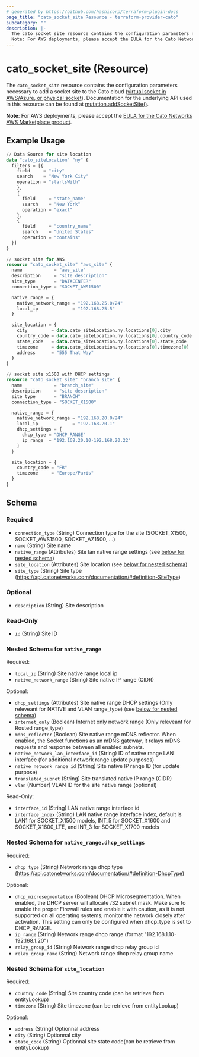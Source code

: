 ```yaml
---
# generated by https://github.com/hashicorp/terraform-plugin-docs
page_title: "cato_socket_site Resource - terraform-provider-cato"
subcategory: ""
description: |-
  The cato_socket_site resource contains the configuration parameters necessary to add a socket site to the Cato cloud (virtual socket in AWS/Azure, or physical socket https://support.catonetworks.com/hc/en-us/articles/4413280502929-Working-with-X1500-X1600-and-X1700-Socket-Sites). Documentation for the underlying API used in this resource can be found at mutation.addSocketSite() https://api.catonetworks.com/documentation/#mutation-site.addSocketSite.
  Note: For AWS deployments, please accept the EULA for the Cato Networks AWS Marketplace product https://aws.amazon.com/marketplace/pp?sku=dvfhly9fuuu67tw59c7lt5t3c.
---
```


# cato_socket_site (Resource)

The `cato_socket_site` resource contains the configuration parameters necessary to add a socket site to the Cato cloud ([virtual socket in AWS/Azure, or physical socket](https://support.catonetworks.com/hc/en-us/articles/4413280502929-Working-with-X1500-X1600-and-X1700-Socket-Sites)). Documentation for the underlying API used in this resource can be found at [mutation.addSocketSite()](https://api.catonetworks.com/documentation/#mutation-site.addSocketSite). 

 **Note**: For AWS deployments, please accept the [EULA for the Cato Networks AWS Marketplace product](https://aws.amazon.com/marketplace/pp?sku=dvfhly9fuuu67tw59c7lt5t3c).

## Example Usage

```terraform
// Data Source for site location
data "cato_siteLocation" "ny" {
  filters = [{
    field     = "city"
    search    = "New York City"
    operation = "startsWith"
    },
    {
      field     = "state_name"
      search    = "New York"
      operation = "exact"
    },
    {
      field     = "country_name"
      search    = "United States"
      operation = "contains"
  }]
}

// socket site for AWS
resource "cato_socket_site" "aws_site" {
  name            = "aws_site"
  description     = "site description"
  site_type       = "DATACENTER"
  connection_type = "SOCKET_AWS1500"

  native_range = {
    native_network_range = "192.168.25.0/24"
    local_ip             = "192.168.25.5"
  }

  site_location = {
    city         = data.cato_siteLocation.ny.locations[0].city
    country_code = data.cato_siteLocation.ny.locations[0].country_code
    state_code   = data.cato_siteLocation.ny.locations[0].state_code
    timezone     = data.cato_siteLocation.ny.locations[0].timezone[0]
    address      = "555 That Way"
  }
}

// socket site x1500 with DHCP settings
resource "cato_socket_site" "branch_site" {
  name            = "branch_site"
  description     = "site description"
  site_type       = "BRANCH"
  connection_type = "SOCKET_X1500"

  native_range = {
    native_network_range = "192.168.20.0/24"
    local_ip             = "192.168.20.1"
    dhcp_settings = {
      dhcp_type = "DHCP_RANGE"
      ip_range  = "192.168.20.10-192.168.20.22"
    }
  }

  site_location = {
    country_code = "FR"
    timezone     = "Europe/Paris"
  }
}
```

<!-- schema generated by tfplugindocs -->
## Schema

### Required

- `connection_type` (String) Connection type for the site (SOCKET_X1500, SOCKET_AWS1500, SOCKET_AZ1500, ...)
- `name` (String) Site name
- `native_range` (Attributes) Site lan native range settings (see [below for nested schema](#nestedatt--native_range))
- `site_location` (Attributes) Site location (see [below for nested schema](#nestedatt--site_location))
- `site_type` (String) Site type (https://api.catonetworks.com/documentation/#definition-SiteType)

### Optional

- `description` (String) Site description

### Read-Only

- `id` (String) Site ID

<a id="nestedatt--native_range"></a>
### Nested Schema for `native_range`

Required:

- `local_ip` (String) Site native range local ip
- `native_network_range` (String) Site native IP range (CIDR)

Optional:

- `dhcp_settings` (Attributes) Site native range DHCP settings (Only releveant for NATIVE and VLAN range_type) (see [below for nested schema](#nestedatt--native_range--dhcp_settings))
- `internet_only` (Boolean) Internet only network range (Only releveant for Routed range_type)
- `mdns_reflector` (Boolean) Site native range mDNS reflector. When enabled, the Socket functions as an mDNS gateway, it relays mDNS requests and response between all enabled subnets.
- `native_network_lan_interface_id` (String) ID of native range LAN interface (for additional network range update purposes)
- `native_network_range_id` (String) Site native IP range ID (for update purpose)
- `translated_subnet` (String) Site translated native IP range (CIDR)
- `vlan` (Number) VLAN ID for the site native range (optional)

Read-Only:

- `interface_id` (String) LAN native range interface id
- `interface_index` (String) LAN native range interface index, default is LAN1 for SOCKET_X1500 models, INT_5 for SOCKET_X1600 and SOCKET_X1600_LTE, and INT_3 for SOCKET_X1700 models

<a id="nestedatt--native_range--dhcp_settings"></a>
### Nested Schema for `native_range.dhcp_settings`

Required:

- `dhcp_type` (String) Network range dhcp type (https://api.catonetworks.com/documentation/#definition-DhcpType)

Optional:

- `dhcp_microsegmentation` (Boolean) DHCP Microsegmentation. When enabled, the DHCP server will allocate /32 subnet mask. Make sure to enable the proper Firewall rules and enable it with caution, as it is not supported on all operating systems; monitor the network closely after activation. This setting can only be configured when dhcp_type is set to DHCP_RANGE.
- `ip_range` (String) Network range dhcp range (format "192.168.1.10-192.168.1.20")
- `relay_group_id` (String) Network range dhcp relay group id
- `relay_group_name` (String) Network range dhcp relay group name



<a id="nestedatt--site_location"></a>
### Nested Schema for `site_location`

Required:

- `country_code` (String) Site country code (can be retrieve from entityLookup)
- `timezone` (String) Site timezone (can be retrieve from entityLookup)

Optional:

- `address` (String) Optionnal address
- `city` (String) Optionnal city
- `state_code` (String) Optionnal site state code(can be retrieve from entityLookup)
